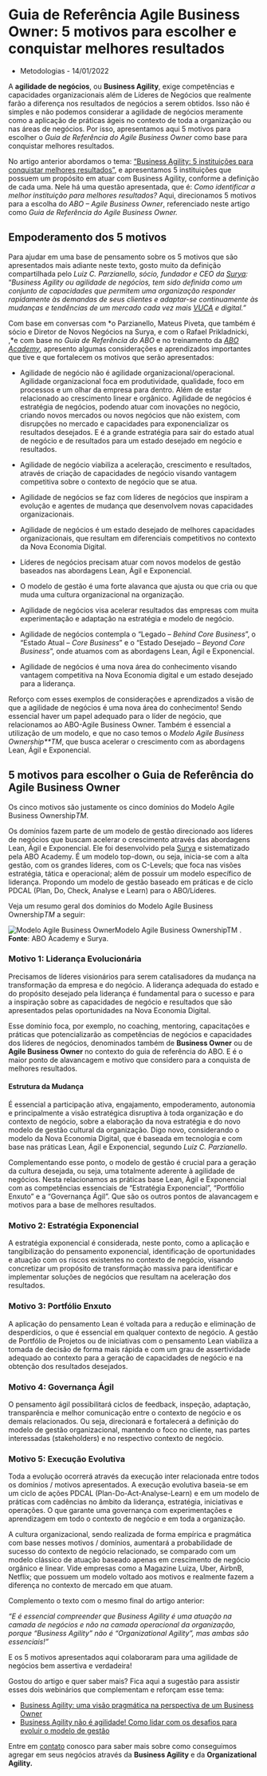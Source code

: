 # Guia de Referência Agile Business Owner: 5 motivos para escolher e conquistar melhores resultados

- Metodologias - 14/01/2022

A **agilidade de negócios**, ou **Business Agility**, exige competências e capacidades organizacionais além de Líderes de Negócios que realmente farão a diferença nos resultados de negócios a serem obtidos. Isso não é simples e não podemos considerar a agilidade de negócios meramente como a aplicação de práticas ágeis no contexto de toda a organização ou nas áreas de negócios. Por isso, apresentamos aqui 5 motivos para escolher o *Guia de Referência do Agile Business Owner* como base para conquistar melhores resultados.

No artigo anterior abordamos o tema: [“Business Agility: 5 instituições para conquistar melhores resultados”](https://www.objective.com.br/insights/5-instituicoes-business-agility/), e apresentamos 5 instituições que possuem um propósito em atuar com Business Agility, conforme a definição de cada uma. Nele há uma questão apresentada, que é: *Como identificar a melhor instituição para melhores resultados?* Aqui, direcionamos 5 motivos para a escolha do *ABO – Agile Business Owner*, referenciado neste artigo como *Guia de Referência do Agile Business Owner.*

## Empoderamento dos 5 motivos

Para ajudar em uma base de pensamento sobre os 5 motivos que são apresentados mais adiante neste texto, gosto muito da definição compartilhada pelo *Luiz C. Parzianello, sócio, fundador e CEO da* [*Surya*](https://surya.digital/)*:* “*Business Agility ou agilidade de negócios, tem sido definida como um conjunto de capacidades que permitem uma organização responder rapidamente às demandas de seus clientes e adaptar-se continuamente às mudanças e tendências de um mercado cada vez mais* [*VUCA*](https://en.wikipedia.org/wiki/Volatility,_uncertainty,_complexity_and_ambiguity) *e digital.”*

Com base em conversas com *o Parzianello, Mateus Piveta, que também é sócio e Diretor de Novos Negócios na Surya, e com o Rafael Prikladnicki, ,*e com base no *Guia de Referência do ABO* e no treinamento da [*ABO Academy*](https://abo.academy/), apresento algumas considerações e aprendizados importantes que tive e que fortalecem os motivos que serão apresentados:

- Agilidade de negócio não é agilidade organizacional/operacional. Agilidade organizacional foca em produtividade, qualidade, foco em processos e um olhar da empresa para dentro. Além de estar relacionado ao crescimento linear e orgânico. Agilidade de negócios é estratégia de negócios, podendo atuar com inovações no negócio, criando novos mercados ou novos negócios que não existem, com disrupções no mercado e capacidades para exponencializar os resultados desejados. E é a grande estratégia para sair do estado atual de negócio e de resultados para um estado desejado em negócio e resultados.

- Agilidade de negócio viabiliza a aceleração, crescimento e resultados, através de criação de capacidades de negócio visando vantagem competitiva sobre o contexto de negócio que se atua.

- Agilidade de negócios se faz com líderes de negócios que inspiram a evolução e agentes de mudança que desenvolvem novas capacidades organizacionais.

- Agilidade de negócios é um estado desejado de melhores capacidades organizacionais, que resultam em diferenciais competitivos no contexto da Nova Economia Digital.

- Líderes de negócios precisam atuar com novos modelos de gestão baseados nas abordagens Lean, Ágil e Exponencial.

- O modelo de gestão é uma forte alavanca que ajusta ou que cria ou que muda uma cultura organizacional na organização. 

- Agilidade de negócios visa acelerar resultados das empresas com muita experimentação e adaptação na estratégia e modelo de negócio.

- Agilidade de negócios contempla o “Legado – *Behind Core Business*”, o “Estado Atual – *Core Business*” e o “Estado Desejado – *Beyond Core Business*”, onde atuamos com as abordagens Lean, Ágil e Exponencial.

- Agilidade de negócios é uma nova área do conhecimento visando vantagem competitiva na Nova Economia digital e um estado desejado para a liderança.

Reforço com esses exemplos de considerações e aprendizados a visão de que a agilidade de negócios é uma nova área do conhecimento! Sendo essencial haver um papel adequado para o líder de negócio, que relacionamos ao ABO-Agile Business Owner. Também é essencial a utilização de um modelo, e que no caso temos o *Modelo Agile Business Ownership**TM*, que busca acelerar o crescimento com as abordagens Lean, Ágil e Exponencial.

## 5 motivos para escolher o Guia de Referência do Agile Business Owner 

Os cinco motivos são justamente os cinco domínios do Modelo Agile Business Ownership*TM*. 

Os domínios fazem parte de um modelo de gestão direcionado aos líderes de negócios que buscam acelerar o crescimento através das abordagens Lean, Ágil e Exponencial. Ele foi desenvolvido pela [Surya](https://surya.digital/) e sistematizado pela ABO Academy. É um modelo top-down, ou seja, inicia-se com a alta gestão, com os grandes líderes, com os C-Levels; que foca nas visões estratégia, tática e operacional; além de possuir um modelo específico de liderança. Propondo um modelo de gestão baseado em práticas e de ciclo PDCAL (Plan, Do, Check, Analyse e Learn) para o ABO/Líderes.

Veja um resumo geral dos domínios do Modelo Agile Business Ownership*TM* a seguir:

![Modelo Agile Business Owner](https://www.objective.com.br/wp-content/uploads/2022/01/Modelo-Agile-Business-Ownership.png)Modelo Agile Business OwnershipTM . **Fonte**: ABO Academy e Surya.

### Motivo 1: Liderança Evolucionária

Precisamos de líderes visionários para serem catalisadores da mudança na transformação da empresa e do negócio. A liderança adequada do estado e do propósito desejado pela liderança é fundamental para o sucesso e para a inspiração sobre as capacidades de negócio e resultados que são apresentados pelas oportunidades na Nova Economia Digital.

Esse domínio foca, por exemplo, no coaching, mentoring, capacitações e práticas que potencializarão as competências de negócios e capacidades dos líderes de negócios, denominados também de **Business Owner** ou de **Agile Business Owner** no contexto do guia de referência do ABO. E é o maior ponto de alavancagem e motivo que considero para a conquista de melhores resultados.

#### Estrutura da Mudança

É essencial a participação ativa, engajamento, empoderamento, autonomia e principalmente a visão estratégica disruptiva à toda organização e do contexto de negócio, sobre a elaboração da nova estratégia e do novo modelo de gestão cultural da organização. Digo novo, considerando o modelo da Nova Economia Digital, que é baseada em tecnologia e com base nas práticas Lean, Ágil e Exponencial, segundo *Luiz C. Parzianello*.

Complementando esse ponto, o modelo de gestão é crucial para a geração da cultura desejada, ou seja, uma totalmente aderente à agilidade de negócios. Nesta relacionamos as práticas base Lean, Ágil e Exponencial com as competências essenciais de “Estratégia Exponencial”, “Portfólio Enxuto” e a “Governança Ágil”. Que são os outros pontos de alavancagem e motivos para a base de melhores resultados.

### Motivo 2: Estratégia Exponencial

A estratégia exponencial é considerada, neste ponto, como a aplicação e tangibilização do pensamento exponencial, identificação de oportunidades e atuação com os riscos existentes no contexto de negócio, visando concretizar um propósito de transformação massiva para identificar e implementar soluções de negócios que resultam na aceleração dos resultados.

### Motivo 3: Portfólio Enxuto

A aplicação do pensamento Lean é voltada para a redução e eliminação de desperdícios, o que é essencial em qualquer contexto de negócio. A gestão de Portfólio de Projetos ou de iniciativas com o pensamento Lean viabiliza a tomada de decisão de forma mais rápida e com um grau de assertividade adequado ao contexto para a geração de capacidades de negócio e na obtenção dos resultados desejados.

### Motivo 4: Governança Ágil

O pensamento ágil possibilitará ciclos de feedback, inspeção, adaptação, transparência e melhor comunicação entre o contexto de negócio e os demais relacionados. Ou seja, direcionará e fortalecerá a definição do modelo de gestão organizacional, mantendo o foco no cliente, nas partes interessadas (stakeholders) e no respectivo contexto de negócio.

### Motivo 5: Execução Evolutiva

Toda a evolução ocorrerá através da execução inter relacionada entre todos os domínios / motivos apresentados. A execução evolutiva baseia-se em um ciclo de ações PDCAL (Plan-Do-Act-Analyse-Learn) e em um modelo de práticas com cadências no âmbito da liderança, estratégia, iniciativas e operações. O que garante uma governança com experimentações e aprendizagem em todo o contexto de negócio e em toda a organização.

A cultura organizacional, sendo realizada de forma empírica e pragmática com base nesses motivos / domínios, aumentará a probabilidade de sucesso do contexto de negócio relacionado, se comparado com um modelo clássico de atuação baseado apenas em crescimento de negócio orgânico e linear. Vide empresas como a Magazine Luiza, Uber, AirbnB, Netflix; que possuem um modelo voltado aos motivos e realmente fazem a diferença no contexto de mercado em que atuam.

Complemento o texto com o mesmo final do artigo anterior:

*“E é essencial compreender que Business Agility é uma atuação na camada de negócios e não na camada operacional da organização, porque “Business Agility” não é “Organizational Agility”, mas ambas são essenciais!”*

E os 5 motivos apresentados aqui colaboraram para uma agilidade de negócios bem assertiva e verdadeira!

Gostou do artigo e quer saber mais? Fica aqui a sugestão para assistir esses dois webinários que complementam e reforçam esse tema:

- [Business Agility: uma visão pragmática na perspectiva de um Business Owner](https://youtu.be/kfN-czaBscQ)
- [Business Agility não é agilidade! Como lidar com os desafios para evoluir o modelo de gestão](https://youtu.be/o98WvANwTdc)

Entre em [contato](https://www.objective.com.br/contato/) conosco para saber mais sobre como conseguimos agregar em seus negócios através da **Business Agility** e da **Organizational Agility.**
